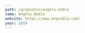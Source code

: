 ```yaml
---
path: /graduates/angela-noble
name: Angela Noble
website: https://www.angnoble.com/
year: 2019
---
```


